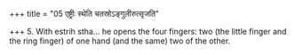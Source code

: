 +++
title = "05 एष्ट्रीः स्थेति चतस्रोऽङ्गुलीरुत्सृजति"

+++
5. With estrih stha... he opens the four fingers: two (the little finger and the ring finger) of one hand (and the same) two of the other.

